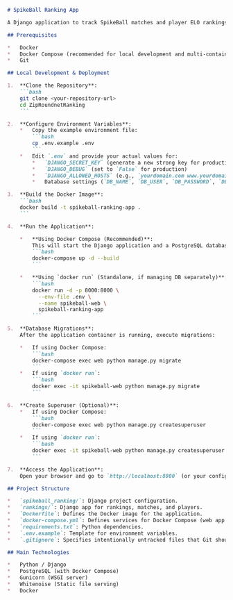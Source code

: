 ```markdown
# SpikeBall Ranking App

A Django application to track SpikeBall matches and player ELO rankings.

## Prerequisites

*   Docker
*   Docker Compose (recommended for local development and multi-container setups)
*   Git

## Local Development & Deployment

1.  **Clone the Repository**:
    ```bash
    git clone <your-repository-url>
    cd ZipRoundnetRanking
    ```

2.  **Configure Environment Variables**:
    *   Copy the example environment file:
        ```bash
        cp .env.example .env
        ```
    *   Edit `.env` and provide your actual values for:
        *   `DJANGO_SECRET_KEY` (generate a new strong key for production)
        *   `DJANGO_DEBUG` (set to `False` for production)
        *   `DJANGO_ALLOWED_HOSTS` (e.g., `yourdomain.com www.yourdomain.com localhost 127.0.0.1`)
        *   Database settings (`DB_NAME`, `DB_USER`, `DB_PASSWORD`, `DB_HOST`, `DB_PORT`) if not using the default Docker Compose setup.

3.  **Build the Docker Image**:
    ```bash
    docker build -t spikeball-ranking-app .
    ```

4.  **Run the Application**:

    *   **Using Docker Compose (Recommended)**:
        This will start the Django application and a PostgreSQL database.
        ```bash
        docker-compose up -d --build
        ```

    *   **Using `docker run` (Standalone, if managing DB separately)**:
        ```bash
        docker run -d -p 8000:8000 \
          --env-file .env \
          --name spikeball-web \
          spikeball-ranking-app
        ```

5.  **Database Migrations**:
    After the application container is running, execute migrations:

    *   If using Docker Compose:
        ```bash
        docker-compose exec web python manage.py migrate
        ```
    *   If using `docker run`:
        ```bash
        docker exec -it spikeball-web python manage.py migrate
        ```

6.  **Create Superuser (Optional)**:
    *   If using Docker Compose:
        ```bash
        docker-compose exec web python manage.py createsuperuser
        ```
    *   If using `docker run`:
        ```bash
        docker exec -it spikeball-web python manage.py createsuperuser
        ```

7.  **Access the Application**:
    Open your browser and go to `http://localhost:8000` (or your configured domain).

## Project Structure

*   `spikeball_ranking/`: Django project configuration.
*   `rankings/`: Django app for rankings, matches, and players.
*   `Dockerfile`: Defines the Docker image for the application.
*   `docker-compose.yml`: Defines services for Docker Compose (web app and database).
*   `requirements.txt`: Python dependencies.
*   `.env.example`: Template for environment variables.
*   `.gitignore`: Specifies intentionally untracked files that Git should ignore.

## Main Technologies

*   Python / Django
*   PostgreSQL (with Docker Compose)
*   Gunicorn (WSGI server)
*   Whitenoise (Static file serving)
*   Docker
```